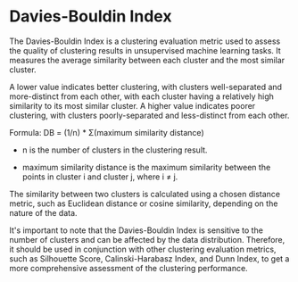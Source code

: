 # Davies-Bouldin Index

The Davies-Bouldin Index is a clustering evaluation metric used to assess the quality of clustering results in unsupervised machine learning tasks. It measures the average similarity between each cluster and the most similar cluster.

A lower value indicates better clustering, with clusters well-separated and more-distinct from each other, with each cluster having a relatively high similarity to its most similar cluster. A higher value indicates poorer clustering, with clusters poorly-separated and less-distinct from each other.

Formula: DB = (1/n) * Σ(maximum similarity distance)

* n is the number of clusters in the clustering result.

* maximum similarity distance is the maximum similarity between the points in cluster i and cluster j, where i ≠ j.

The similarity between two clusters is calculated using a chosen distance metric, such as Euclidean distance or cosine similarity, depending on the nature of the data.

It's important to note that the Davies-Bouldin Index is sensitive to the number of clusters and can be affected by the data distribution. Therefore, it should be used in conjunction with other clustering evaluation metrics, such as Silhouette Score, Calinski-Harabasz Index, and Dunn Index, to get a more comprehensive assessment of the clustering performance.
